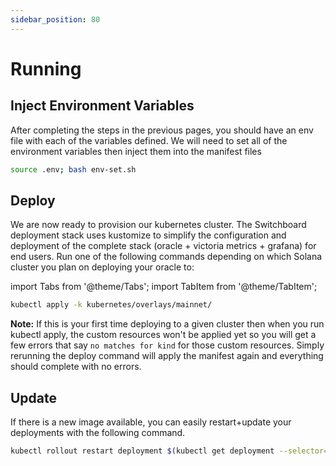```yaml
---
sidebar_position: 80
---
```


# Running

## Inject Environment Variables

After completing the steps in the previous pages, you should have an env file with each of the variables defined. We will need to set all of the environment variables then inject them into the manifest files

```bash
source .env; bash env-set.sh
```

## Deploy

We are now ready to provision our kubernetes cluster. The Switchboard deployment stack uses kustomize to simplify the configuration and deployment of the complete stack (oracle + victoria metrics + grafana) for end users. Run one of the following commands depending on which Solana cluster you plan on deploying your oracle to:

import Tabs from '@theme/Tabs';
import TabItem from '@theme/TabItem';

<Tabs>
<TabItem value="mainnet" label="Main-net" default>

```bash
kubectl apply -k kubernetes/overlays/mainnet/
```

</TabItem>
</Tabs>

**Note:** If this is your first time deploying to a given cluster then when you run kubectl apply, the custom resources won't be applied yet so you will get a few errors that say `no matches for kind` for those custom resources. Simply rerunning the deploy command will apply the manifest again and everything should complete with no errors.

## Update

If there is a new image available, you can easily restart+update your deployments with the following command.

```bash
kubectl rollout restart deployment $(kubectl get deployment --selector=app=oracle | grep -oE ".*-\w+\s" | tail +2)

```
